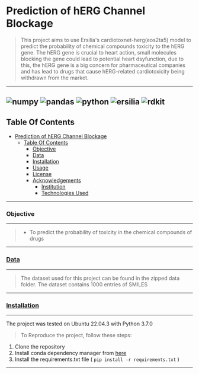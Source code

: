 # Prediction of hERG Channel Blockage

> This project aims to use Ersilia's cardiotoxnet-herg(eos2ta5) model to predict the probability of chemical compounds   toxicity to the hERG gene. The hERG gene is crucial to heart action, small molecules blocking the gene could lead to potential heart dsyfunction, due to this, the hERG gene is a big concern for pharmaceutical companies and has lead to drugs that cause hERG-related cardiotoxicity being withdrawn from the market.
---
![numpy](https://img.shields.io/badge/Numpy-777BB4?style=for-the-badge&logo=numpy&logoColor=white)  ![pandas](https://img.shields.io/badge/Pandas-2C2D72?style=for-the-badge&logo=pandas&logoColor=white)   ![python](https://img.shields.io/badge/Python-FFD43B?style=for-the-badge&logo=python&logoColor=blue)    ![ersilia](https://img.shields.io/badge/ersilia-F7931E?style=for-the-badge&logo=scikit-learn&logoColor=white)    ![rdkit](https://img.shields.io/badge/RDKit-209117?style=for-the-badge&logo=nlp&logoColor=white)
---
## Table Of Contents
- [Prediction of hERG Channel Blockage](#Prediction-of-hERG-Channel-Blockage)
  - [Table Of Contents](#table-of-contents)
    - [Objective](#objective)
    - [Data](#data)
    - [Installation](#installation)
    - [Usage](#usage)
    - [License](#license)
    - [Acknowledgements](#acknowledgements)
      - [Institution](#institution)
      - [Technologies Used](#technologies-used)
---
### Objective
---
> * To predict the probability of toxicity in the chemical compounds of drugs
---
### [Data](#data)
---
> The dataset used for this project can be found in the zipped data folder. The dataset contains 1000 entries of SMILES
---
### [Installation](#installation)
---
The project was tested on Ubuntu 22.04.3 with Python 3.7.0
> To Reproduce the project, follow these steps:
1. Clone the repository
2. Install conda dependency manager from [here](https://docs.conda.io/en/latest/)
2. Install the requirements.txt file ( `pip install -r requirements.txt` )
---
